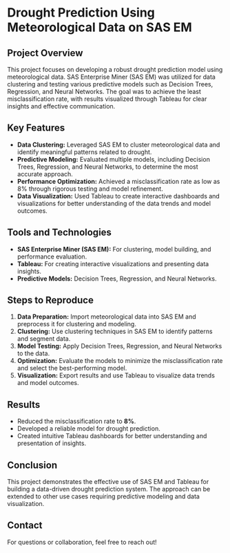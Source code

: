 # Drought Prediction Using Meteorological Data on SAS EM

## Project Overview
This project focuses on developing a robust drought prediction model using meteorological data. SAS Enterprise Miner (SAS EM) was utilized for data clustering and testing various predictive models such as Decision Trees, Regression, and Neural Networks. The goal was to achieve the least misclassification rate, with results visualized through Tableau for clear insights and effective communication.

## Key Features
- **Data Clustering:** Leveraged SAS EM to cluster meteorological data and identify meaningful patterns related to drought.
- **Predictive Modeling:** Evaluated multiple models, including Decision Trees, Regression, and Neural Networks, to determine the most accurate approach.
- **Performance Optimization:** Achieved a misclassification rate as low as 8% through rigorous testing and model refinement.
- **Data Visualization:** Used Tableau to create interactive dashboards and visualizations for better understanding of the data trends and model outcomes.

## Tools and Technologies
- **SAS Enterprise Miner (SAS EM):** For clustering, model building, and performance evaluation.
- **Tableau:** For creating interactive visualizations and presenting data insights.
- **Predictive Models:** Decision Trees, Regression, and Neural Networks.

## Steps to Reproduce
1. **Data Preparation:** Import meteorological data into SAS EM and preprocess it for clustering and modeling.
2. **Clustering:** Use clustering techniques in SAS EM to identify patterns and segment data.
3. **Model Testing:** Apply Decision Trees, Regression, and Neural Networks to the data.
4. **Optimization:** Evaluate the models to minimize the misclassification rate and select the best-performing model.
5. **Visualization:** Export results and use Tableau to visualize data trends and model outcomes.

## Results
- Reduced the misclassification rate to **8%**.
- Developed a reliable model for drought prediction.
- Created intuitive Tableau dashboards for better understanding and presentation of insights.

## Conclusion
This project demonstrates the effective use of SAS EM and Tableau for building a data-driven drought prediction system. The approach can be extended to other use cases requiring predictive modeling and data visualization.

## Contact
For questions or collaboration, feel free to reach out!
